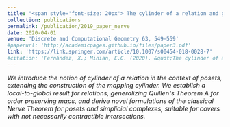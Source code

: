 ```yaml
---
title: "<span style='font-size: 20px'> The cylinder of a relation and generalized versions of the Nerve Theorem"
collection: publications
permalink: /publication/2019_paper_nerve
date: 2020-04-01
venue: 'Discrete and Computational Geometry 63, 549–559'
#paperurl: 'http://academicpages.github.io/files/paper3.pdf'
link: 'https://link.springer.com/article/10.1007/s00454-018-0028-7'
#citation: 'Fernández, X.; Minian, E.G. (2020). &quot;The cylinder of a relation and generalized versions of the Nerve Theorem.&quot; <i>Discrete and Computational Geometry</i>. 63, pages 549–559.'
---
```


<p style="font-size:11pt; font-style:italic">
We introduce the notion of cylinder of a relation in the context of posets, extending the construction of the mapping cylinder. We establish a local-to-global result for relations, generalizing Quillen's Theorem A for order preserving maps, and derive novel formulations of the classical Nerve Theorem for posets and simplicial complexes, suitable for covers with not necessarily contractible intersections.
</p>